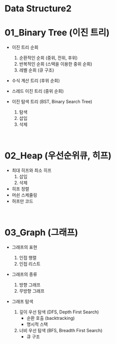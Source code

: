 # Data Structure2

# 01_Binary Tree (이진 트리)
- 이진 트리 순회
	1. 순환적인 순회 (중위, 전위, 후위)
	2. 반복적인 순회 (스택을 이용한 중위 순회)
	3. 레벨 순회 (큐 구조)

- 수식 계산 트리 (후위 순회)
- 스레드 이진 트리 (중위 순회)
- 이진 탐색 트리 (BST, Binary Search Tree)
	1. 탐색
	2. 삽입
	3. 삭제
<br>

# 02_Heap (우선순위큐, 히프)
- 최대 히프와 최소 히프
	1. 삽입
	2. 삭제
- 히프 정렬
- 머쉰 스케쥴링
- 허프만 코드
<br>

# 03_Graph (그래프)
- 그래프의 표현
	1. 인접 행렬
	2. 인접 리스트
- 그래프의 종류
	1. 방향 그래프
	2. 무방향 그래프

- 그래프 탐색
	1. 깊이 우선 탐색 (DFS, Depth First Search)
		- 순환 호출 (backtracking)
		- 명시적 스택
	3. 너비 우선 탐색 (BFS, Breadth First Search)
		- 큐 구조


